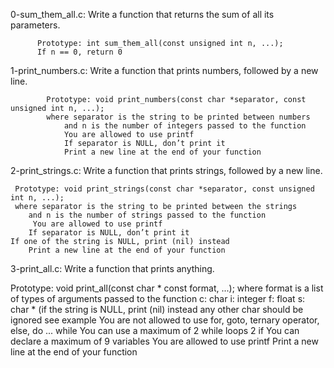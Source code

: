 0-sum_them_all.c: Write a function that returns the sum of all its parameters.

		  Prototype: int sum_them_all(const unsigned int n, ...);
	   	  If n == 0, return 0
1-print_numbers.c:  Write a function that prints numbers, followed by a new line.

		    Prototype: void print_numbers(const char *separator, const unsigned int n, ...);
		    where separator is the string to be printed between numbers
     		    and n is the number of integers passed to the function
    		    You are allowed to use printf
    		    If separator is NULL, don’t print it
    		    Print a new line at the end of your function
2-print_strings.c: Write a function that prints strings, followed by a new line.

	 Prototype: void print_strings(const char *separator, const unsigned int n, ...);
	 where separator is the string to be printed between the strings
      	and n is the number of strings passed to the function
      	 You are allowed to use printf
    	If separator is NULL, don’t print it
   	If one of the string is NULL, print (nil) instead
       	Print a new line at the end of your function
3-print_all.c: Write a function that prints anything.

Prototype: void print_all(const char * const format, ...);
where format is a list of types of arguments passed to the function
c: char
i: integer
f: float
s: char * (if the string is NULL, print (nil) instead
any other char should be ignored
see example
You are not allowed to use for, goto, ternary operator, else, do ... while
You can use a maximum of
2 while loops
2 if
You can declare a maximum of 9 variables
You are allowed to use printf
Print a new line at the end of your function